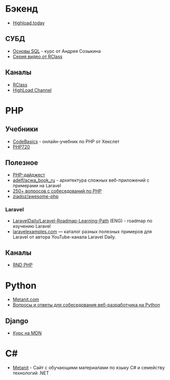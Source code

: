# Бэкенд

- [Highload.today](https://highload.today)

## СУБД

- [Основы SQL](https://www.youtube.com/playlist?list=PLtPJ9lKvJ4oh5SdmGVusIVDPcELrJ2bsT) - курс от Андрея Созыкина
- [Серия видео от RClass](https://www.youtube.com/playlist?list=PLf30vI0hEi1v435cBmZSHkr1QAJdOk9mb)

## Каналы

- [RClass](https://www.youtube.com/c/Rclass)
- [HighLoad Channel](https://www.youtube.com/user/profyclub)

# PHP

## Учебники

- [CodeBasics](https://ru.code-basics.com/languages/php) - онлайн-учебник по PHP от Хекслет
- [PHP720](https://php720.com/)

## Полезное

- [PHP-дайджест](https://habr.com/ru/users/pronskiy/posts/)
- [adelf/acwa_book_ru](https://github.com/adelf/acwa_book_ru) - архитектура сложных веб-приложений с примерами на Laravel
- [250+ вопросов с собеседований по PHP](https://techrocks.ru/2021/04/18/250-php-job-interview-questions/)
- [ziadoz/awesome-php](https://github.com/ziadoz/awesome-php)

### Laravel

- [LaravelDaily/Laravel-Roadmap-Learning-Path](https://github.com/LaravelDaily/Laravel-Roadmap-Learning-Path) (ENG) - roadmap по изучению Laravel
- [laravelexamples.com](https://laravelexamples.com) — каталог разных полезных примеров для Laravel от автора YouTube-канала Laravel Daily.

## Каналы

- [RND PHP](https://www.youtube.com/channel/UC1KvBdMDxZpsOecra6-Kw6g)

# Python

- [Metanit.com](https://metanit.com/python/)
- [Вопросы и ответы для собеседования веб-разработчика на Python](https://blog.pilosus.org/posts/2019/12/08/python-interview-questions-ru/)

## Django

- [Курс на MDN](https://developer.mozilla.org/en-US/docs/Learn/Server-side/Django)

# C#
- [Metanit](https://metanit.com/sharp/) - Сайт с обучающими материалами по языку C# и семейству технологий .NET
